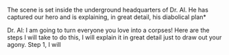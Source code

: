 The scene is set inside the underground headquarters of Dr. Al. He has captured our hero and is explaining, in great detail, his diabolical plan*

Dr. Al: I am going to turn everyone you love into a corpses! Here are the steps I will take to do this, I will explain it in great detail just to draw out your agony. Step 1, I will